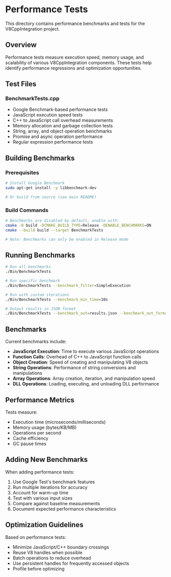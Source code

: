 # Performance Tests

This directory contains performance benchmarks and tests for the V8CppIntegration project.

## Overview

Performance tests measure execution speed, memory usage, and scalability of various V8CppIntegration components. These tests help identify performance regressions and optimization opportunities.

## Test Files

### BenchmarkTests.cpp
- Google Benchmark-based performance tests
- JavaScript execution speed tests
- C++ to JavaScript call overhead measurements
- Memory allocation and garbage collection tests
- String, array, and object operation benchmarks
- Promise and async operation performance
- Regular expression performance tests

## Building Benchmarks

### Prerequisites
```bash
# Install Google Benchmark
sudo apt-get install -y libbenchmark-dev

# Or build from source (see main README)
```

### Build Commands
```bash
# Benchmarks are disabled by default, enable with:
cmake -B build -DCMAKE_BUILD_TYPE=Release -DENABLE_BENCHMARKS=ON
cmake --build build --target BenchmarkTests

# Note: Benchmarks can only be enabled in Release mode
```

## Running Benchmarks

```bash
# Run all benchmarks
./Bin/BenchmarkTests

# Run specific benchmark
./Bin/BenchmarkTests --benchmark_filter=SimpleExecution

# Run with custom iterations
./Bin/BenchmarkTests --benchmark_min_time=10s

# Output results in JSON format
./Bin/BenchmarkTests --benchmark_out=results.json --benchmark_out_format=json
```

## Benchmarks

Current benchmarks include:
- **JavaScript Execution**: Time to execute various JavaScript operations
- **Function Calls**: Overhead of C++ to JavaScript function calls
- **Object Creation**: Speed of creating and manipulating V8 objects
- **String Operations**: Performance of string conversions and manipulations
- **Array Operations**: Array creation, iteration, and manipulation speed
- **DLL Operations**: Loading, executing, and unloading DLL performance

## Performance Metrics

Tests measure:
- Execution time (microseconds/milliseconds)
- Memory usage (bytes/KB/MB)
- Operations per second
- Cache efficiency
- GC pause times

## Adding New Benchmarks

When adding performance tests:
1. Use Google Test's benchmark features
2. Run multiple iterations for accuracy
3. Account for warm-up time
4. Test with various input sizes
5. Compare against baseline measurements
6. Document expected performance characteristics

## Optimization Guidelines

Based on performance tests:
- Minimize JavaScript/C++ boundary crossings
- Reuse V8 handles when possible
- Batch operations to reduce overhead
- Use persistent handles for frequently accessed objects
- Profile before optimizing